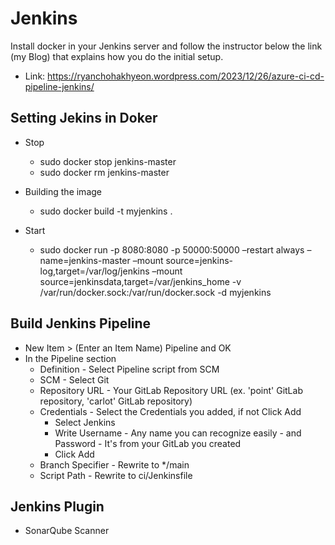# Jenkins
Install docker in your Jenkins server and follow the instructor below the link (my Blog) that explains how you do the initial setup.

+ Link: https://ryanchohakhyeon.wordpress.com/2023/12/26/azure-ci-cd-pipeline-jenkins/


## Setting Jekins in Doker
+ Stop
  + sudo docker stop jenkins-master
  + sudo docker rm jenkins-master

+ Building the image
  + sudo docker build -t myjenkins .

+ Start
  + sudo docker run -p 8080:8080 -p 50000:50000 –restart always –name=jenkins-master –mount source=jenkins-log,target=/var/log/jenkins –mount source=jenkinsdata,target=/var/jenkins_home -v /var/run/docker.sock:/var/run/docker.sock -d myjenkins

## Build Jenkins Pipeline
+ New Item > (Enter an Item Name) Pipeline and OK
+ In the Pipeline section
  + Definition - Select Pipeline script from SCM
  + SCM - Select Git
  + Repository URL - Your GitLab Repository URL (ex. 'point' GitLab repository, 'carlot' GitLab repository)
  + Credentials - Select the Credentials you added, if not Click Add
    + Select Jenkins
    + Write Username - Any name you can recognize easily - and Password - It's from your GitLab you created
    + Click Add
  + Branch Specifier - Rewrite to */main
  + Script Path - Rewrite to ci/Jenkinsfile   

## Jenkins Plugin
+ SonarQube Scanner


